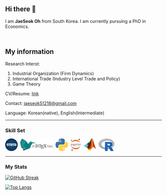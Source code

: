 ## Hi there 👋

I am **JaeSeok Oh** from South Korea. I am currently pursuing a PhD in Economics.


<br>

## My information

Research Interst:
  1. Industrial Organization (Firm Dynamics)
  2. International Trade (Industry Level Trade and Policy)
  3. Game Theory

CV/Resume: [link](CV/CV.pdf)

Contact: jaeseok51218@gmail.com

Language: Korean(native), English(Intermediate)

---
### Skill Set
[<img src="./Images/Stata.png" title="Stata" alt="Stata" width="40" height="40"/>](https://www.stata.com/)&nbsp;
[<img src="./Images/Latex.png" title="LaTeX" alt="LaTeX" width="106" height="40"/>](https://www.latex-project.org/)&nbsp;
[<img src="./Images/Python.png" title="Python" alt="Python" width="40" height="40"/>](https://www.python.org/)&nbsp;
[<img src="./Images/Jupyter.png" title="Jupyter" alt="Jupyter" width="34.5" height="40"/>](https://jupyter.org/)&nbsp;
[<img src="./Images/Matlab.png"  title="MATLAB" alt="MATLAB" width="40" height="40"/>](https://www.mathworks.com/products/matlab.html)&nbsp;
[<img src="./Images/R.png" title="R" alt="R" width="51" height="40"/>](https://www.r-project.org/)&nbsp;

---
### My Stats
[![GitHub Streak](http://github-readme-streak-stats.herokuapp.com?user=JaeSeok1218&theme=dark&background=000000)](https://git.io/streak-stats)

[![Top Langs](https://github-readme-stats.vercel.app/api/top-langs/?username=JaeSeok1218&exclude_repo=ECON-770-Exams&layout=compact&theme=vision-friendly-dark&langs_count=6&size_weight=0.5&count_weight=0.5)](https://github.com/anuraghazra/github-readme-stats)
